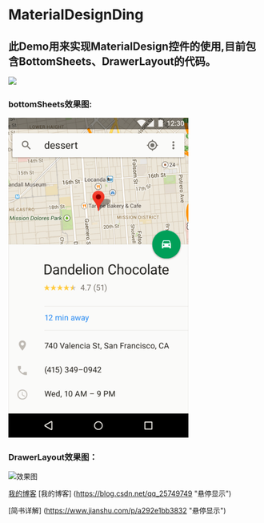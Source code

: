 # MaterialDesignDing
## 此Demo用来实现MaterialDesign控件的使用,目前包含BottomSheets、DrawerLayout的代码。

![](https://upload-images.jianshu.io/upload_images/3485428-a4c980b8ba0ad02e?imageMogr2/auto-orient/strip%7CimageView2/2/w/387)

### bottomSheets效果图:

![](https://github.com/DaLongPJ/MaterialDesignDing-master/raw/master/fd39.png)  

### DrawerLayout效果图：

![效果图](http://upload-images.jianshu.io/upload_images/3485428-f448bae6615efa4c.gif?imageMogr2/auto-orient/strip)

[我的博客](https://blog.csdn.net/qq_25749749/article/details/82777226 "悬停显示") 
 [我的博客] (https://blog.csdn.net/qq_25749749 "悬停显示")

 [简书详解] (https://www.jianshu.com/p/a292e1bb3832 "悬停显示") 

